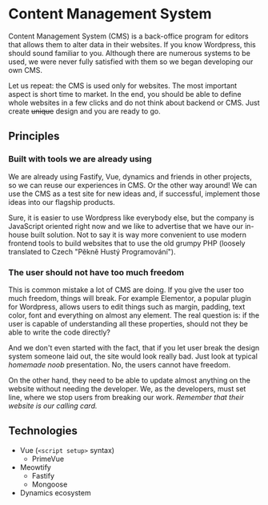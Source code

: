 # Content Management System

Content Management System (CMS) is a back-office program for editors that allows them to alter data in their websites. If you know Wordpress, this should sound familiar to you. Although there are numerous systems to be used, we were never fully satisfied with them so we began developing our own CMS.

Let us repeat: the CMS is used only for websites. The most important aspect is short time to market. In the end, you should be able to define whole websites in a few clicks and do not think about backend or CMS. Just create ~~unique~~ design and you are ready to go.

## Principles

### Built with tools we are already using

We are already using Fastify, Vue, dynamics and friends in other projects, so we can reuse our experiences in CMS. Or the other way around! We can use the CMS as a test site for new ideas and, if successful, implement those ideas into our flagship products.

Sure, it is easier to use Wordpress like everybody else, but the company is JavaScript oriented right now and we like to advertise that we have our in-house built solution. Not to say it is way more convenient to use modern frontend tools to build websites that to use the old grumpy PHP (loosely translated to Czech "Pěkně Hustý Programování").

### The user should not have too much freedom

This is common mistake a lot of CMS are doing. If you give the user too much freedom, things will break. For example Elementor, a popular plugin for Wordpress, allows users to edit things such as margin, padding, text color, font and everything on almost any element. The real question is: if the user is capable of understanding all these properties, should not they be able to write the code directly?

And we don't even started with the fact, that if you let user break the design system someone laid out, the site would look really bad. Just look at typical _homemade noob_ presentation. No, the users cannot have freedom.

On the other hand, they need to be able to update almost anything on the website without needing the developer. We, as the developers, must set line, where we stop users from breaking our work. _Remember that their website is our calling card._

## Technologies

-  Vue (`<script setup>` syntax)
   -  PrimeVue
-  Meowtify
   -  Fastify
   -  Mongoose
-  Dynamics ecosystem
